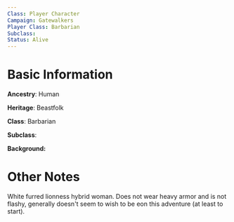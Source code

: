 ```yaml
---
Class: Player Character
Campaign: Gatewalkers
Player Class: Barbarian
Subclass: 
Status: Alive
---
```

# Basic Information
**Ancestry**: Human

**Heritage**: Beastfolk

**Class**: Barbarian

**Subclass**:

**Background:** 
# Other Notes
White furred lionness hybrid woman. Does not wear heavy armor and is not flashy, generally doesn't seem to wish to be eon this adventure (at least to start).